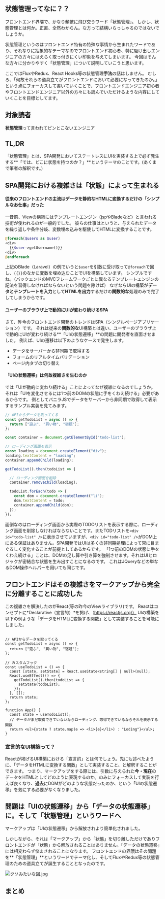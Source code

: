 ## 状態管理ってなに？？

フロントエンド界隈で、かなり頻繁に飛び交うワード「状態管理」。
しかし、状態管理とは何か。正直、全然わからん。な方って結構いらっしゃるのではないでしょうか。

状態管理というのはフロントエンド特有の特殊な事情から生まれたワードであり、それなりに抽象的なテーマなのでフロントエンド初心者、特に駆け出しエンジニアの方々にはえらく取っ付きにくい印象を与えてしまいます。
今回はそんな方々に分かりやすく「状態管理」について説明していこうと思います。

ここではFluxやRedux、React Hooks等の状態管理**手法**の話はしません。
むしろ、「何故それらの道具立てがフロントエンドにおいて必要になってきたのか。」という点にフォーカスして書いていくことで、フロントエンドエンジニア初心者やフロントエンドエンジニア以外の方々にも読んでいただけるような内容にしていくことを目標としてます。

## 対象読者
**状態管理**って言われてピンとこないエンジニア

## TL,DR
「状態管理」とは、SPA開発においてステートレスにUIを実装する上で必ず発生する**「では、どこに状態を持つのか？」**というテーマのことです。(あくまで筆者の解釈です。) 

## SPA開発における複雑さは「状態」によって生まれる

#### 従来のフロントエンドの主流はデータを静的なHTMLに変換するだけの「シンプルなお仕事」だった
一昔前、Viewの構築にはテンプレートエンジン（jspやBladeなど）と言われる技術が使われるのが一般的でした。
彼らの仕事はというと、与えられたデータを繰り返しや条件分岐、変数埋め込みを駆使してHTMLに変換することです。

```php
@foreach($users as $user)
<div>
  {{$user->getUsername()}}
<div>
@endforeach
```

上記のBlade（Laravel）の例でいうと`$user`を引数に受け取って`@foreach`で回し、`{{}}`のなかに変数を埋め込むことでUIを構築しています。
シンプルですね。（バックエンドのMVCフレームワークごとに異なるテンプレートエンジンの記法を習得しなければならないという問題を除けば）
なぜならUIの構築が**データとテンプレートを入力**として**HTMLを出力**するだけの**関数的な**処理のみで完了してしまうからです。

#### ユーザーのブラウザ上で動的にUIが変わり続けるSPA

さて、昨今のフロントエンド開発のトレンドはSPA（シングルページアプリケーション）です。
それは従来の**関数的な**UI構築とは違い、ユーザーのブラウザ上で動的にUIが変わり続ける**「UIの状態遷移」**の問題に開発者を直面させました。
例えば、UIの遷移は以下のようなケースで発生します。

- データをサーバーから非同期で取得する
- フォームのリアルタイムバリデーション
- ページ内タブの切り替え

#### 「UIの状態遷移」は何故複雑さを生むのか

では「UIが動的に変わり続ける」ことによってなぜ複雑になるのでしょうか。
それは「UIを変化させるには1つ前のDOMの状態に手をくわえ続ける」必要があるからです。
例としてバニラJSでデータをサーバーから非同期で取得して表示するサンプル実装を見てみます。

```ts
// APIからデータを取ってくる
const getTodoList = async () => {
  return ["遊ぶ", "買い物", "宿題"];
};

const container = document.getElementById("todo-list");

// ローディング画面を表示
const loading = document.createElement("div");
loading.textContent = "loading";
container.appendChild(loading);

getTodoList().then(todoList => {

  // ローディング画面を削除
  container.removeChild(loading);

  todoList.forEach(todo => {
    const dom = document.createElement("li");
    dom.textContent = todo;
    container.appendChild(dom);
  });
});

```

面倒なのはローディング画面から実際のTODOリストを表示する際に、ローディング画面を削除しなければならないことです。またTODリストを`<div id="todo-list" />`に表示させていますが、`<div id="todo-list" />`がDOM上にある保証はありません。SPA開発ではUIは多くの非同期処理によって常に目まぐるしく変化することが前提としてあるからです。
「1つ前のDOMの状態に手をくわえ続ける」ことは、DOMの足し算や引き算を強制させます。それはUIとロジックが密結合な状態を生み出すことになるのです。
これはJQueryなどの単なるDOM操作ヘルパーを用いても同じです。

## フロントエンドはその複雑さをマークアップから完全に分離することに成功した

この複雑さを解決したのがReact(等の昨今のViewライブラリ)です。
Reactはコンセプトに*Declarative（宣言的）*を掲げ、（https://reactjs.org/）
UIの構築を以下の例ような「データをHTMLに変換する関数」として実装することを可能にしました。

```tsx

// APIからデータを取ってくる
const getTodoList = async () => {
  return ["遊ぶ", "買い物", "宿題"];
};

// カスタムフック
const useTodoList = () => {
  const [state, setState] = React.useState<string[] | null>(null);
  React.useEffect(() => {
    getTodoList().then(todoList => {
      setState(todoList);
    });
  }, []);
  return state;
};

function App() {
  const state = useTodoList();
  // データがまだ取得できていないならローディング、取得できているならそれを表示する関数
  return <ul>{state ? state.map(e => <li>{e}</li>) : "Loding"}</ul>;
}

```

### 宣言的なUI構築って？

Reactが掲げるUI構築における「宣言的」とは何でしょう。先にも述べたように、「データをHTMLに変換する関数」として実装すること、と解釈することができます。
つまり、マークアップをする際には、引数に与えられた**今・現在**のデータをHTMLとしてどのように表現するのか。のみにフォーカスして実装を行えば良くなり、**過去**にDOMがどのような状態だったのか、という「UIの状態遷移」を気にする必要がなくなりました。

## 問題は「UIの状態遷移」から「データの状態遷移」に。そして「状態管理」というワードへ

マークアップは「UIの状態遷移」から解放されより簡単化されました。

しかしながら、それは「マークアップ」から「状態」を切り離しただけでありフロントエンドが「状態」から解放されることはありません。「データの状態遷移」には相変わらず悩まされることになります。
フロントエンドの界隈はその問題を**「状態管理」**というワードでテーマ化し、そしてFluxやRedux等の状態管理のための道具立てが誕生することとなったのです。

![クソみたいな図.jpg](https://qiita-image-store.s3.ap-northeast-1.amazonaws.com/0/294714/b316b1b3-2af5-468d-b145-928337f8d34a.jpeg)

## まとめ
<!-- TODO: 書く -->
